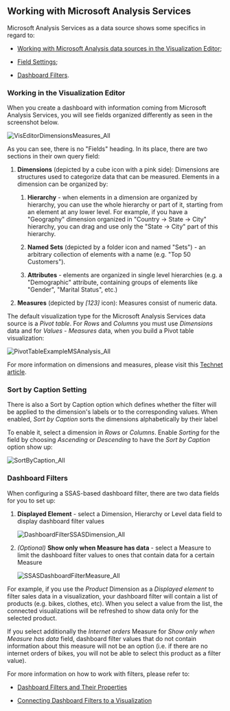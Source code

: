 ## Working with Microsoft Analysis Services

Microsoft Analysis Services as a data source shows some specifics in
regard to:

  - [Working with Microsoft Analysis data sources in the Visualization Editor](#visualization-editor);

  - [Field Settings](#sort-by-caption-setting);

  - [Dashboard Filters](#dashboard-filters).

<a name='visualization-editor'></a>
### Working in the Visualization Editor

When you create a dashboard with information coming from Microsoft
Analysis Services, you will see fields organized differently as seen in
the screenshot below.

![VisEditorDimensionsMeasures\_All](images/VisEditorDimensionsMeasures_All.png)

As you can see, there is no "Fields" heading. In its place, there are
two sections in their own query field:

1.  **Dimensions** (depicted by a cube icon with a pink side):
    Dimensions are structures used to categorize data that can be
    measured. Elements in a dimension can be organized by:

    1.  **Hierarchy** - when elements in a dimension are organized by
        hierarchy, you can use the whole hierarchy or part of it,
        starting from an element at any lower level. For example, if you
        have a "Geography" dimension organized in "Country → State →
        City" hierarchy, you can drag and use only the "State → City"
        part of this hierarchy.

    2.  **Named Sets** (depicted by a folder icon and named "Sets") - an
        arbitrary collection of elements with a name (e.g. "Top 50
        Customers").

    3.  **Attributes** - elements are organized in single level
        hierarchies (e.g. a "Demographic" attribute, containing groups
        of elements like "Gender", "Marital Status", etc.)

2.  **Measures** (depicted by *[123]* icon): Measures consist of
    numeric data.

The default visualization type for the Microsoft Analysis Services data
source is a *Pivot table*. For *Rows* and *Columns* you must use
*Dimensions* data and for *Values* - *Measures* data, when you build a
Pivot table visualization:

![PivotTableExampleMSAnalysis\_All](images/PivotTableExampleMSAnalysis_All.png)

For more information on dimensions and measures, please visit this
[Technet article](https://docs.microsoft.com/en-us/previous-versions/sql/sql-server-2012/ms174527\(v=sql.110\)).

<a name='sort-by-caption-setting'></a>
### Sort by Caption Setting

There is also a Sort by Caption option which defines whether the filter
will be applied to the dimension's labels or to the corresponding
values. When enabled, *Sort by Caption* sorts the dimensions
alphabetically by their label

To enable it, select a dimension in *Rows* or *Columns*. Enable
*Sorting* for the field by choosing *Ascending* or *Descending* to have
the *Sort by Caption* option show up:

![SortByCaption\_All](images/SortByCaption_All.png)

<a name='dashboard-filters'></a>
### Dashboard Filters

When configuring a SSAS-based dashboard filter, there are two data
fields for you to set up:

1.  **Displayed Element** - select a Dimension, Hierarchy or Level data
    field to display dashboard filter values

    ![DashboardFilterSSASDimension\_All](images/DashboardFilterSSASDimension_All.png)

2.  *(Optional)* **Show only when Measure has data** - select a Measure
    to limit the dashboard filter values to ones that contain data for a
    certain Measure

    ![SSASDashboardFilterMeasure\_All](images/SSASDashboardFilterMeasure_All.png)

For example, if you use the *Product* Dimension as a *Displayed element*
to filter sales data in a visualization, your dashboard filter will
contain a list of products (e.g. bikes, clothes, etc). When you select a
value from the list, the connected visualizations will be refreshed to
show data only for the selected product.

If you select additionally the *Internet orders* Measure for *Show only
when Measure has data* field, dashboard filter values that do not
contain information about this measure will not be an option (i.e. if
there are no internet orders of bikes, you will not be able to select
this product as a filter value).

For more information on how to work with filters, please refer to:

  - [Dashboard Filters and Their Properties](dashboard-filters-properties.md)

  - [Connecting Dashboard Filters to a Visualization](connecting-dashboard-filters-visualization.md)

